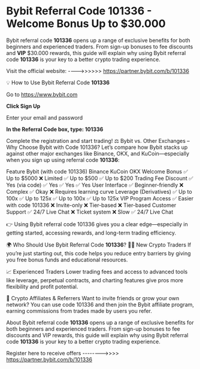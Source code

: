 # Bybit Referral Code 101336 - Welcome Bonus Up to $30.000


 Bybit referral code **101336** opens up a range of exclusive benefits for both beginners and experienced traders. From sign-up bonuses to fee discounts and **VIP** $30.000 rewards, this guide will explain why using Bybit referral code **101336** is your key to a better crypto trading experience.





Visit the official website: ---->>>>>> https://partner.bybit.com/b/101336

💡 How to Use Bybit Referral Code **101336**

Go to https://www.bybit.com

**Click Sign Up**

Enter your email and password

**In the Referral Code box, type: 101336**

Complete the registration and start trading! ⚖️ Bybit vs. Other Exchanges – Why Choose Bybit with Code 101336? Let’s compare how Bybit stacks up against other major exchanges like Binance, OKX, and KuCoin—especially when you sign up using referral code **101336**:

Feature Bybit (with code 101336) Binance KuCoin OKX Welcome Bonus ✅ Up to $5000 ❌ Limited ✅ Up to $500 ✅ Up to $200 Trading Fee Discount ✅ Yes (via code) ✅ Yes ✅ Yes ✅ Yes User Interface ✅ Beginner-friendly ❌ Complex ✅ Okay ❌ Requires learning curve Leverage (Derivatives) ✅ Up to 100x ✅ Up to 125x ✅ Up to 100x ✅ Up to 125x VIP Program Access ✅ Easier with code 101336 ❌ Invite-only ❌ Tier-based ❌ Tier-based Customer Support ✅ 24/7 Live Chat ❌ Ticket system ❌ Slow ✅ 24/7 Live Chat

👉 Using Bybit referral code 101336 gives you a clear edge—especially in getting started, accessing rewards, and long-term trading efficiency.

🌍 Who Should Use Bybit Referral Code **101336**? 🧑‍💻 New Crypto Traders If you’re just starting out, this code helps you reduce entry barriers by giving you free bonus funds and educational resources.

📈 Experienced Traders Lower trading fees and access to advanced tools like leverage, perpetual contracts, and charting features give pros more flexibility and profit potential.

🤝 Crypto Affiliates & Referrers Want to invite friends or grow your own network? You can use code 101336 and then join the Bybit affiliate program, earning commissions from trades made by users you refer.

About
Bybit referral code **101336** opens up a range of exclusive benefits for both beginners and experienced traders. From sign-up bonuses to fee discounts and VIP rewards, this guide will explain why using Bybit referral code **101336** is your key to a better crypto trading experience.




Register here to receive offers   -------->>>> https://partner.bybit.com/b/101336
